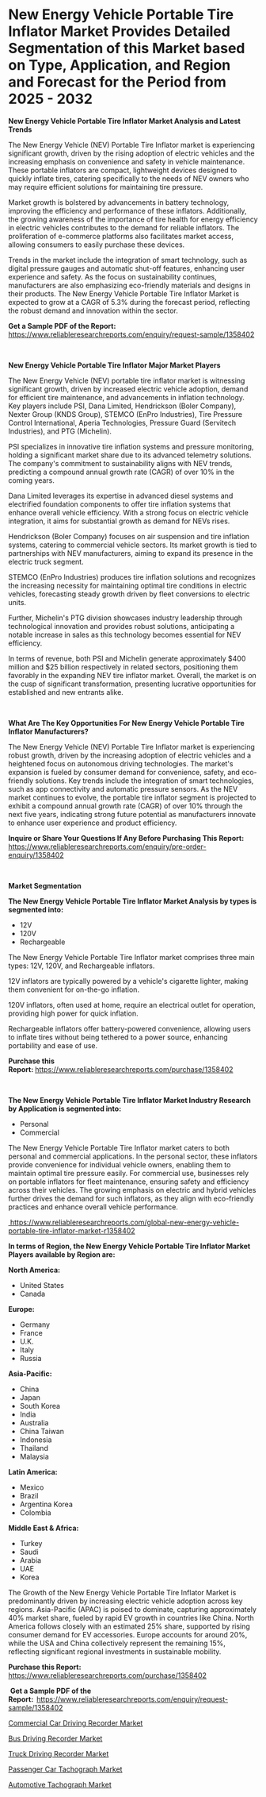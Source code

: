 <p><h1>New Energy Vehicle Portable Tire Inflator Market Provides Detailed Segmentation of this Market based on Type, Application, and Region and Forecast for the Period from 2025 - 2032</h1></p><p><strong>New Energy Vehicle Portable Tire Inflator Market Analysis and Latest Trends</strong></p>
<p><p>The New Energy Vehicle (NEV) Portable Tire Inflator market is experiencing significant growth, driven by the rising adoption of electric vehicles and the increasing emphasis on convenience and safety in vehicle maintenance. These portable inflators are compact, lightweight devices designed to quickly inflate tires, catering specifically to the needs of NEV owners who may require efficient solutions for maintaining tire pressure.</p><p>Market growth is bolstered by advancements in battery technology, improving the efficiency and performance of these inflators. Additionally, the growing awareness of the importance of tire health for energy efficiency in electric vehicles contributes to the demand for reliable inflators. The proliferation of e-commerce platforms also facilitates market access, allowing consumers to easily purchase these devices.</p><p>Trends in the market include the integration of smart technology, such as digital pressure gauges and automatic shut-off features, enhancing user experience and safety. As the focus on sustainability continues, manufacturers are also emphasizing eco-friendly materials and designs in their products. The New Energy Vehicle Portable Tire Inflator Market is expected to grow at a CAGR of 5.3% during the forecast period, reflecting the robust demand and innovation within the sector.</p></p>
<p><strong>Get a Sample PDF of the Report:&nbsp;</strong> <a href="https://www.reliableresearchreports.com/enquiry/request-sample/1358402?utm_campaign=36&utm_medium=2&utm_source=Github&utm_content=ia&utm_term=30032025&utm_id=new-energy-vehicle-portable-tire-inflator">https://www.reliableresearchreports.com/enquiry/request-sample/1358402</a></p>
<p>&nbsp;</p>
<p><strong>New Energy Vehicle Portable Tire Inflator Major Market Players</strong></p>
<p><p>The New Energy Vehicle (NEV) portable tire inflator market is witnessing significant growth, driven by increased electric vehicle adoption, demand for efficient tire maintenance, and advancements in inflation technology. Key players include PSI, Dana Limited, Hendrickson (Boler Company), Nexter Group (KNDS Group), STEMCO (EnPro Industries), Tire Pressure Control International, Aperia Technologies, Pressure Guard (Servitech Industries), and PTG (Michelin).</p><p>PSI specializes in innovative tire inflation systems and pressure monitoring, holding a significant market share due to its advanced telemetry solutions. The company's commitment to sustainability aligns with NEV trends, predicting a compound annual growth rate (CAGR) of over 10% in the coming years.</p><p>Dana Limited leverages its expertise in advanced diesel systems and electrified foundation components to offer tire inflation systems that enhance overall vehicle efficiency. With a strong focus on electric vehicle integration, it aims for substantial growth as demand for NEVs rises.</p><p>Hendrickson (Boler Company) focuses on air suspension and tire inflation systems, catering to commercial vehicle sectors. Its market growth is tied to partnerships with NEV manufacturers, aiming to expand its presence in the electric truck segment.</p><p>STEMCO (EnPro Industries) produces tire inflation solutions and recognizes the increasing necessity for maintaining optimal tire conditions in electric vehicles, forecasting steady growth driven by fleet conversions to electric units.</p><p>Further, Michelin's PTG division showcases industry leadership through technological innovation and provides robust solutions, anticipating a notable increase in sales as this technology becomes essential for NEV efficiency.</p><p>In terms of revenue, both PSI and Michelin generate approximately $400 million and $25 billion respectively in related sectors, positioning them favorably in the expanding NEV tire inflator market. Overall, the market is on the cusp of significant transformation, presenting lucrative opportunities for established and new entrants alike.</p></p>
<p>&nbsp;</p>
<p><strong>What Are The Key Opportunities For New Energy Vehicle Portable Tire Inflator Manufacturers?</strong></p>
<p><p>The New Energy Vehicle (NEV) Portable Tire Inflator market is experiencing robust growth, driven by the increasing adoption of electric vehicles and a heightened focus on autonomous driving technologies. The market's expansion is fueled by consumer demand for convenience, safety, and eco-friendly solutions. Key trends include the integration of smart technologies, such as app connectivity and automatic pressure sensors. As the NEV market continues to evolve, the portable tire inflator segment is projected to exhibit a compound annual growth rate (CAGR) of over 10% through the next five years, indicating strong future potential as manufacturers innovate to enhance user experience and product efficiency.</p></p>
<p><strong>Inquire or Share Your Questions If Any Before Purchasing This Report:</strong> <a href="https://www.reliableresearchreports.com/enquiry/pre-order-enquiry/1358402?utm_campaign=36&utm_medium=2&utm_source=Github&utm_content=ia&utm_term=30032025&utm_id=new-energy-vehicle-portable-tire-inflator">https://www.reliableresearchreports.com/enquiry/pre-order-enquiry/1358402</a></p>
<p>&nbsp;</p>
<p><strong>Market Segmentation</strong></p>
<p><strong>The New Energy Vehicle Portable Tire Inflator Market Analysis by types is segmented into:</strong></p>
<p><ul><li>12V</li><li>120V</li><li>Rechargeable</li></ul></p>
<p><p>The New Energy Vehicle Portable Tire Inflator market comprises three main types: 12V, 120V, and Rechargeable inflators. </p><p>12V inflators are typically powered by a vehicle's cigarette lighter, making them convenient for on-the-go inflation. </p><p>120V inflators, often used at home, require an electrical outlet for operation, providing high power for quick inflation. </p><p>Rechargeable inflators offer battery-powered convenience, allowing users to inflate tires without being tethered to a power source, enhancing portability and ease of use.</p></p>
<p><strong>Purchase this Report:&nbsp;</strong><a href="https://www.reliableresearchreports.com/purchase/1358402?utm_campaign=36&utm_medium=2&utm_source=Github&utm_content=ia&utm_term=30032025&utm_id=new-energy-vehicle-portable-tire-inflator">https://www.reliableresearchreports.com/purchase/1358402</a></p>
<p>&nbsp;</p>
<p><strong>The New Energy Vehicle Portable Tire Inflator Market Industry Research by Application is segmented into:</strong></p>
<p><ul><li>Personal</li><li>Commercial</li></ul></p>
<p><p>The New Energy Vehicle Portable Tire Inflator market caters to both personal and commercial applications. In the personal sector, these inflators provide convenience for individual vehicle owners, enabling them to maintain optimal tire pressure easily. For commercial use, businesses rely on portable inflators for fleet maintenance, ensuring safety and efficiency across their vehicles. The growing emphasis on electric and hybrid vehicles further drives the demand for such inflators, as they align with eco-friendly practices and enhance overall vehicle performance.</p></p>
<p><a href="https://www.reliableresearchreports.com/global-new-energy-vehicle-portable-tire-inflator-market-r1358402?utm_campaign=36&utm_medium=2&utm_source=Github&utm_content=ia&utm_term=30032025&utm_id=new-energy-vehicle-portable-tire-inflator">&nbsp;https://www.reliableresearchreports.com/global-new-energy-vehicle-portable-tire-inflator-market-r1358402</a></p>
<p><strong>In terms of Region, the New Energy Vehicle Portable Tire Inflator Market Players available by Region are:</strong></p>
<p>
    <p> <strong> North America: </strong>
        <ul>
            <li>United States</li>
            <li>Canada</li>
        </ul>
        </p> 
    <p> <strong> Europe: </strong>
        <ul>
            <li>Germany</li>
            <li>France</li>
            <li>U.K.</li>
            <li>Italy</li>
            <li>Russia</li>
        </ul>
        </p> 
    <p> <strong> Asia-Pacific: </strong>
        <ul>
            <li>China</li>
            <li>Japan</li>
            <li>South Korea</li>
            <li>India</li>
            <li>Australia</li>
            <li>China Taiwan</li>
            <li>Indonesia</li>
            <li>Thailand</li>
            <li>Malaysia</li>
        </ul>
        </p> 
    <p> <strong> Latin America: </strong>
        <ul>
            <li>Mexico</li>
            <li>Brazil</li>
            <li>Argentina Korea</li>
            <li>Colombia</li>
        </ul>
        </p> 
    <p> <strong> Middle East & Africa: </strong>
        <ul>
            <li>Turkey</li>
            <li>Saudi</li>
            <li>Arabia</li>
            <li>UAE</li>
            <li>Korea</li>
        </ul>
    </p>
    </p>
<p><p>The Growth of the New Energy Vehicle Portable Tire Inflator Market is predominantly driven by increasing electric vehicle adoption across key regions. Asia-Pacific (APAC) is poised to dominate, capturing approximately 40% market share, fueled by rapid EV growth in countries like China. North America follows closely with an estimated 25% share, supported by rising consumer demand for EV accessories. Europe accounts for around 20%, while the USA and China collectively represent the remaining 15%, reflecting significant regional investments in sustainable mobility.</p></p>
<p><strong>Purchase this Report: </strong><a href="https://www.reliableresearchreports.com/purchase/1358402?utm_campaign=36&utm_medium=2&utm_source=Github&utm_content=ia&utm_term=30032025&utm_id=new-energy-vehicle-portable-tire-inflator">https://www.reliableresearchreports.com/purchase/1358402</a></p>
<p>&nbsp;<strong>Get a Sample PDF of the Report:&nbsp;&nbsp;</strong><a href="https://www.reliableresearchreports.com/enquiry/request-sample/1358402?utm_campaign=36&utm_medium=2&utm_source=Github&utm_content=ia&utm_term=30032025&utm_id=new-energy-vehicle-portable-tire-inflator">https://www.reliableresearchreports.com/enquiry/request-sample/1358402</a></p>
<p><strong></strong></p>
<p><p><a href="https://github.com/adelanwkadua/Market-Research-Report-List-1/blob/main/commercial-car-driving-recorder-market.md?utm_campaign=36&utm_medium=2&utm_source=Github&utm_content=ia&utm_term=30032025&utm_id=new-energy-vehicle-portable-tire-inflator">Commercial Car Driving Recorder Market</a></p><p><a href="https://github.com/baheraennika/Market-Research-Report-List-1/blob/main/bus-driving-recorder-market.md?utm_campaign=36&utm_medium=2&utm_source=Github&utm_content=ia&utm_term=30032025&utm_id=new-energy-vehicle-portable-tire-inflator">Bus Driving Recorder Market</a></p><p><a href="https://github.com/mokeleveisel/Market-Research-Report-List-1/blob/main/truck-driving-recorder-market.md?utm_campaign=36&utm_medium=2&utm_source=Github&utm_content=ia&utm_term=30032025&utm_id=new-energy-vehicle-portable-tire-inflator">Truck Driving Recorder Market</a></p><p><a href="https://github.com/helmeludu/Market-Research-Report-List-1/blob/main/passenger-car-tachograph-market.md?utm_campaign=36&utm_medium=2&utm_source=Github&utm_content=ia&utm_term=30032025&utm_id=new-energy-vehicle-portable-tire-inflator">Passenger Car Tachograph Market</a></p><p><a href="https://github.com/elroddrewspm/Market-Research-Report-List-1/blob/main/automotive-tachograph-market.md?utm_campaign=36&utm_medium=2&utm_source=Github&utm_content=ia&utm_term=30032025&utm_id=new-energy-vehicle-portable-tire-inflator">Automotive Tachograph Market</a></p></p>